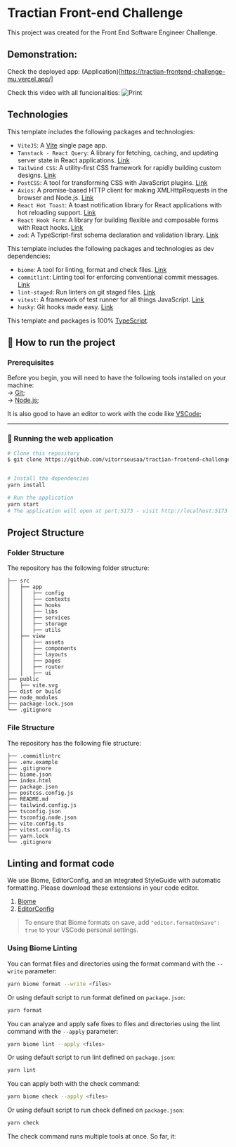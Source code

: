 # Tractian Front-end Challenge

This project was created for the Front End Software Engineer Challenge.

## Demonstration:

Check the deployed app: (Application)[https://tractian-frontend-challenge-mu.vercel.app/]

Check this video with all funcionalities:
![Print](tractian-frontend-challenge.gif)


## Technologies

This template includes the following packages and technologies:

- `ViteJS`: A [Vite](https://vitejs.dev/) single page app.
- `Tanstack - React Query`: A library for fetching, caching, and updating server state in React applications. [Link](https://react-query.tanstack.com/)
- `Tailwind CSS`: A utility-first CSS framework for rapidly building custom designs. [Link](https://tailwindcss.com/)
- `PostCSS`: A tool for transforming CSS with JavaScript plugins. [Link](https://postcss.org/)
- `Axios`: A promise-based HTTP client for making XMLHttpRequests in the browser and Node.js. [Link](https://axios-http.com/)
- `React Hot Toast`: A toast notification library for React applications with hot reloading support. [Link](https://react-hot-toast.com/)
- `React Hook Form`: A library for building flexible and composable forms with React hooks. [Link](https://react-hook-form.com/)
- `zod`: A TypeScript-first schema declaration and validation library. [Link](https://github.com/colinhacks/zod)


This template includes the following packages and technologies as dev dependencies:

- `biome`: A tool for linting, format and check files. [Link](https://biomejs.dev/pt-br/)
- `commitlint`: Linting tool for enforcing conventional commit messages. [Link](https://commitlint.js.org/)
- `lint-staged`: Run linters on git staged files. [Link](https://github.com/okonet/lint-staged)
- `vitest`: A framework of test runner for all things JavaScript. [Link](https://vitest.dev/)
- `husky`: Git hooks made easy. [Link](https://typicode.github.io/husky/#/)


This template and packages is 100% [TypeScript](https://www.typescriptlang.org/).

## 🚀 How to run the project

### Prerequisites

Before you begin, you will need to have the following tools installed on your machine:<br />
→ [Git](https://git-scm.com);<br />
→ [Node.js](https://nodejs.org/en/);<br />

It is also good to have an editor to work with the code like [VSCode](https://code.visualstudio.com/);

---

### 🧭 Running the web application

```bash
# Clone this repository
$ git clone https://github.com/vitorrsousaa/tractian-frontend-challenge.git


# Install the dependencies
yarn install

# Run the application
yarn start
# The application will open at port:5173 - visit http://localhost:5173
```
## Project Structure

### Folder Structure
The repository has the following folder structure:

```
├── src
│   ├── app
│   │   ├── config
│   │   ├── contexts
│   │   ├── hooks
│   │   ├── libs
│   │   ├── services
│   │   ├── storage
│   │   ├── utils
│   ├── view
│   │   ├── assets
│   │   ├── components
│   │   ├── layouts
│   │   ├── pages
│   │   ├── router
│   │   ├── ui
├── public
│   ├── vite.svg
├── dist or build
├── node_modules
├── package-lock.json
└── .gitignore
```

### File Structure

The repository has the following file structure:

```
├── .commitlintrc
├── .env.example
├── .gitignore
├── biome.json
├── index.html
├── package.json
├── postcss.config.js
├── README.md
├── tailwind.config.js
├── tsconfig.json
├── tsconfig.node.json
├── vite.config.ts
├── vitest.config.ts
├── yarn.lock
└── .gitignore
```

## Linting and format code

We use Biome, EditorConfig, and an integrated StyleGuide with automatic formatting. Please download these extensions in your code editor.

1. [Biome](https://marketplace.visualstudio.com/items?itemName=biomejs.biome)
2. [EditorConfig](https://github.com/editorconfig/editorconfig-vscode)

> To ensure that Biome formats on save, add `"editor.formatOnSave": true` to your VSCode personal settings.

### Using Biome Linting

You can format files and directories using the format command with the `--write` parameter:

```bash
yarn biome format --write <files>
```
Or using default script to run format defined on `package.json`:

```bash
yarn format
```

You can analyze and apply safe fixes to files and directories using the lint command with the `--apply` parameter:

```bash
yarn biome lint --apply <files>
```
Or using default script to run lint defined on `package.json`:

```bash
yarn lint
```

You can apply both with the check command:

```bash
yarn biome check --apply <files>
```
Or using default script to run check defined on `package.json`:

```bash
yarn check
```
The check command runs multiple tools at once. So far, it:

